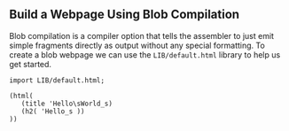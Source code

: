 
## Build a Webpage Using Blob Compilation

Blob compilation is a compiler option that tells the assembler to just emit simple fragments directly as output without any special formatting.
To create a blob webpage we can use the `LIB/default.html` library to help us get started.

```
import LIB/default.html;

(html(
   (title 'Hello\sWorld_s)
   (h2( 'Hello_s ))
))
```

